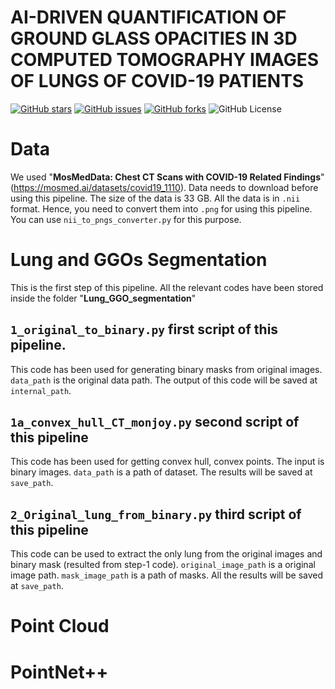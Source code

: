 # AI-DRIVEN QUANTIFICATION OF GROUND GLASS OPACITIES IN 3D COMPUTED TOMOGRAPHY IMAGES OF LUNGS OF COVID-19 PATIENTS

[![GitHub stars](https://img.shields.io/github/stars/sharmalab/GGOs_COVID-19)](https://github.com/sharmalab/GGOs_COVID-19/stargazers)
[![GitHub issues](https://img.shields.io/github/issues/sharmalab/GGOs_COVID-19)](https://github.com/sharmalab/GGOs_COVID-19/issues)
[![GitHub forks](https://img.shields.io/github/forks/sharmalab/GGOs_COVID-19)](https://github.com/sharmalab/GGOs_COVID-19/network)
![GitHub License](https://img.shields.io/github/license/sharmalab/GGOs_COVID-19)

# Data
We used "**MosMedData: Chest CT Scans with COVID-19 Related Findings**" (https://mosmed.ai/datasets/covid19_1110). Data needs to download before using this pipeline. The size of the data is 33 GB. All the data is in ```.nii``` format. Hence, you need to convert them into ```.png``` for using this pipeline. You can use ```nii_to_pngs_converter.py``` for this purpose. 


# Lung and GGOs Segmentation
This is the first step of this pipeline. All the relevant codes have been stored inside the folder "**Lung_GGO_segmentation**"

## ```1_original_to_binary.py``` first script of this pipeline. 
This code has been used for generating binary masks from original images. ```data_path``` is the original data path.  The output of this code will be saved at ```internal_path```.  

## ```1a_convex_hull_CT_monjoy.py``` second script of this pipeline
This code has been used for getting convex hull, convex points. The input is binary images. ```data_path``` is a path of dataset. The results will be saved at ```save_path```. 

## ```2_Original_lung_from_binary.py``` third script of this pipeline
This code can be used to extract the only lung from the original images and binary mask (resulted from step-1 code). ```original_image_path``` is a original image path. ```mask_image_path``` is a path of masks. All the results will be saved at ```save_path```. 


# Point Cloud

# PointNet++

